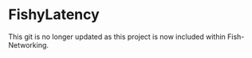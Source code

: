 # FishyLatency
This git is no longer updated as this project is now included within Fish-Networking.
